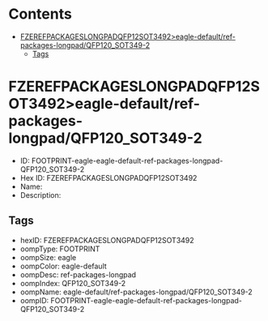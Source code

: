 



Contents
========

* [FZEREFPACKAGESLONGPADQFP12SOT3492>eagle-default/ref-packages-longpad/QFP120_SOT349-2](#fzerefpackageslongpadqfp12sot3492eagle-defaultref-packages-longpadqfp120_sot349-2)
	* [Tags](#tags)

# FZEREFPACKAGESLONGPADQFP12SOT3492>eagle-default/ref-packages-longpad/QFP120_SOT349-2

- ID: FOOTPRINT-eagle-eagle-default-ref-packages-longpad-QFP120_SOT349-2
- Hex ID: FZEREFPACKAGESLONGPADQFP12SOT3492
- Name: 
- Description: 

## Tags

- hexID: FZEREFPACKAGESLONGPADQFP12SOT3492
- oompType: FOOTPRINT
- oompSize: eagle
- oompColor: eagle-default
- oompDesc: ref-packages-longpad
- oompIndex: QFP120_SOT349-2
- oompName: eagle-default/ref-packages-longpad/QFP120_SOT349-2
- oompID: FOOTPRINT-eagle-eagle-default-ref-packages-longpad-QFP120_SOT349-2
